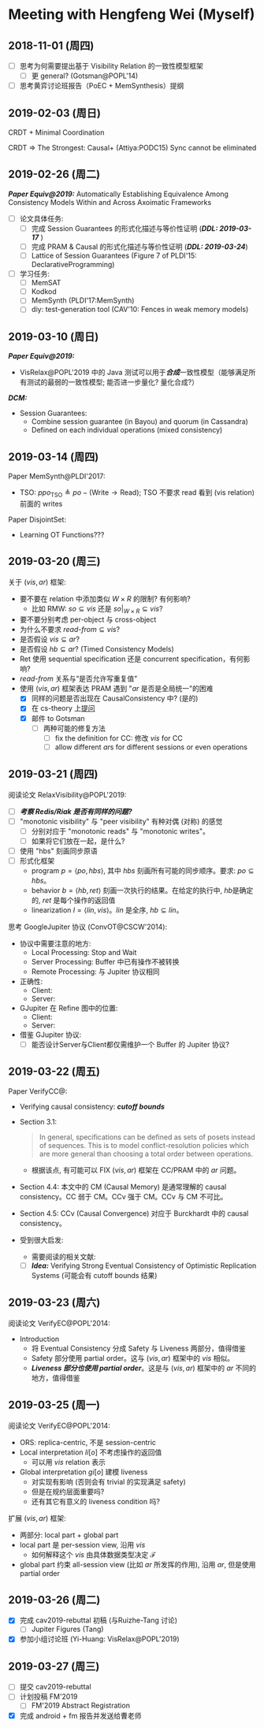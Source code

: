 ﻿# Meeting with Hengfeng Wei (Myself)

## 2018-11-01 (周四)
- [ ] 思考为何需要提出基于 Visibility Relation 的一致性模型框架
  - [ ] 更 general? (Gotsman@POPL'14)
- [ ] 思考黄弈讨论班报告（PoEC + MemSynthesis）提纲 

## 2019-02-03 (周日)

CRDT + Minimal Coordination

CRDT => The Strongest: Causal+ (Attiya:PODC15)
Sync cannot be eliminated

## 2019-02-26 (周二)
***Paper Equiv@2019:*** Automatically Establishing Equivalence Among Consistency Models Within and Across Axoimatic Frameworks
- [ ] 论文具体任务:
  - [ ] 完成 Session Guarantees 的形式化描述与等价性证明 (***DDL: 2019-03-17*** )
  - [ ] 完成 PRAM & Causal 的形式化描述与等价性证明 (***DDL: 2019-03-24***)
  - [ ] Lattice of Session Guarantees (Figure 7 of PLDI'15: DeclarativeProgramming)
- [ ] 学习任务:
	- [ ] MemSAT
	- [ ] Kodkod
	- [ ] MemSynth (PLDI'17:MemSynth)
	- [ ] diy: test-generation tool (CAV'10: Fences in weak memory models) 

## 2019-03-10 (周日)
***Paper Equiv@2019:***
- VisRelax@POPL'2019 中的 Java 测试可以用于***合成***一致性模型（能够满足所有测试的最弱的一致性模型; 能否进一步量化? 量化合成?）

***DCM:***
- Session Guarantees:
	- Combine session guarantee (in Bayou) and quorum (in Cassandra)
	- Defined on each individual operations (mixed consistency)

## 2019-03-14 (周四)
Paper MemSynth@PLDI'2017:
- TSO: $ppo_{\text{TSO}} \triangleq po - (\text{Write} \to \text{Read})$; TSO 不要求 read 看到 (vis relation) 前面的 writes

Paper DisjointSet:
- Learning OT Functions???

## 2019-03-20 (周三)
关于 $(vis, ar)$ 框架:
- 要不要在 relation 中添加类似 $W \times R$ 的限制? 有何影响?
	- 比如 RMW: $so \subseteq vis$ 还是 $so|_{W \times R} \subseteq vis$?
- 要不要分别考虑 per-object 与 cross-object
- 为什么不要求 $read\text{-}from \subseteq vis$?
- 是否假设 $vis \subseteq ar$?
- 是否假设 $hb \subseteq ar$? (Timed Consistency Models)
- $\text{Ret}$ 使用 sequential specification 还是 concurrent specification，有何影响?	
- $read\text{-}from$ 关系与“是否允许写重复值”
- 使用 $(vis, ar)$ 框架表达 PRAM 遇到 "$ar$ 是否是全局统一"的困难
	- [x] 同样的问题是否出现在 CausalConsistency 中? (是的)
	- [x] 在 cs-theory 上[提问](https://cstheory.stackexchange.com/q/42556/12739)
	- [x] 邮件 to Gotsman
		- [ ] 两种可能的修复方法
			- [ ] fix the definition for CC: 修改 $vis$ for CC
			- [ ] allow different $ar$s for different sessions or even operations

## 2019-03-21 (周四)
阅读论文 RelaxVisibility@POPL'2019:
- [ ] ***考察 Redis/Riak 是否有同样的问题?***
- [ ] "monotonic visibility" 与 "peer visibility" 有种对偶 (对称) 的感觉
	- [ ] 分别对应于 "monotonic reads" 与 "monotonic writes"。
	- [ ] 如果将它们放在一起，是什么?
- [ ] 使用 "hbs" 刻画同步原语
- [ ] 形式化框架
	- program $p = \langle po, hbs \rangle$, 其中 $hbs$ 刻画所有可能的同步顺序。要求: $po \subseteq hbs$。
	- behavior $b = \langle hb, ret \rangle$ 刻画一次执行的结果。在给定的执行中, $hb$是确定的, $ret$ 是每个操作的返回值
	- linearization $l = \langle lin, vis \rangle$。$lin$ 是全序, $hb \subseteq lin$。

思考 GoogleJupiter 协议 (ConvOT@CSCW'2014):
- 协议中需要注意的地方:
	- Local Processing: Stop and Wait
	- Server Processing: Buffer 中已有操作不被转换
	- Remote Processing: 与 Jupiter 协议相同
- 正确性:
	- Client: 
	- Server:
- GJupiter 在 Refine 图中的位置:
	- Client: 
	- Server:
- 借鉴 GJupiter 协议:
	- [ ] 能否设计Server与Client都仅需维护一个 Buffer 的 Jupiter 协议?

## 2019-03-22 (周五)
Paper VerifyCC@:
- Verifying causal consistency: ***cutoff bounds***
- Section 3.1:
  > In general, specifications can be defined as sets of posets instead of sequences. This is to model conflict-resolution policies which are more general than choosing a total order between operations.
  - 根据该点, 有可能可以 FIX $(vis, ar)$ 框架在 CC/PRAM 中的 $ar$ 问题。

- Section 4.4: 本文中的 CM (Causal Memory) 是通常理解的 causal consistency。CC 弱于 CM。CCv 强于 CM。CCv 与 CM 不可比。
- Section 4.5: CCv (Causal Convergence) 对应于 Burckhardt 中的 causal consistency。
- 受到很大启发:
	- 需要阅读的相关文献: 
	- [ ] ***Idea:*** Verifying Strong Eventual Consistency of Optimistic Replication Systems (可能会有 cutoff bounds 结果)

## 2019-03-23 (周六)
阅读论文 VerifyEC@POPL'2014:
- Introduction
	- 将 Eventual Consistency 分成 Safety 与 Liveness 两部分，值得借鉴
	- Safety 部分使用 partial order。这与 $(vis, ar)$ 框架中的 $vis$ 相似。
	- ***Liveness 部分也使用 partial order***。这是与 $(vis, ar)$ 框架中的 $ar$ 不同的地方，值得借鉴

## 2019-03-25 (周一)
阅读论文 VerifyEC@POPL'2014:
- ORS: replica-centric, 不是 session-centric
- Local interpretation $li[o]$ 不考虑操作的返回值
	- 可以用 $vis$ relation 表示
- Global interpretation $gi[o]$ 建模 liveness
	- 对实现有影响 (否则会有 trivial 的实现满足 safety)
	- 但是在规约层面重要吗?
	- 还有其它有意义的 liveness condition 吗?

扩展 $(vis, ar)$ 框架:
- 两部分: local part + global part
- local part 是 per-session view, 沿用 $vis$
	- 如何解释这个 $vis$ 由具体数据类型决定 $\mathcal{F}$
- global part 约束 all-session view (比如 $ar$ 所发挥的作用), 沿用 $ar$, 但是使用 partial order

## 2019-03-26 (周二)
- [x] 完成 cav2019-rebuttal 初稿 (与Ruizhe-Tang 讨论)
	- [ ] Jupiter Figures (Tang) 
- [x] 参加小组讨论班 (Yi-Huang: VisRelax@POPL'2019)

## 2019-03-27 (周三)
- [ ] 提交 cav2019-rebuttal
- [ ] 计划投稿 FM'2019
	- [ ] FM'2019 Abstract Registration
- [x] 完成 android + fm 报告并发送给曹老师
